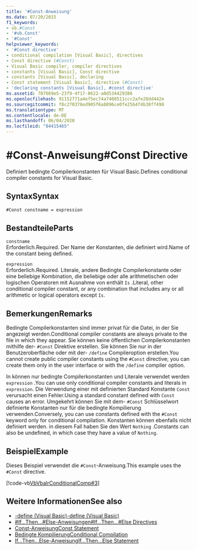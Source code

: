 ```yaml
---
title: '#Const-Anweisung'
ms.date: 07/20/2015
f1_keywords:
- vb.#Const
- '#vb.Const'
- '#Const'
helpviewer_keywords:
- '#Const directive'
- conditional compilation [Visual Basic], directives
- Const directive (#Const)
- Visual Basic compiler, compiler directives
- constants [Visual Basic], Const directive
- constants [Visual Basic], declaring
- Const statement [Visual Basic], directive (#Const)
- 'declaring constants [Visual Basic], #const directive'
ms.assetid: 707669e5-23f9-4f17-8622-a0d534429386
ms.openlocfilehash: 91152771a4ef5ec74a7408511ccc2afe28dd442e
ms.sourcegitcommit: f8c270376ed905f6a8896ce0fe25b4f4b38ff498
ms.translationtype: MT
ms.contentlocale: de-DE
ms.lasthandoff: 06/04/2020
ms.locfileid: "84415465"
---
```

# <a name="const-directive"></a><span data-ttu-id="623b9-102">#Const-Anweisung</span><span class="sxs-lookup"><span data-stu-id="623b9-102">#Const Directive</span></span>

<span data-ttu-id="623b9-103">Definiert bedingte Compilerkonstanten für Visual Basic.</span><span class="sxs-lookup"><span data-stu-id="623b9-103">Defines conditional compiler constants for Visual Basic.</span></span>  
  
## <a name="syntax"></a><span data-ttu-id="623b9-104">Syntax</span><span class="sxs-lookup"><span data-stu-id="623b9-104">Syntax</span></span>  
  
```vb  
#Const constname = expression  
```  
  
## <a name="parts"></a><span data-ttu-id="623b9-105">Bestandteile</span><span class="sxs-lookup"><span data-stu-id="623b9-105">Parts</span></span>  

 `constname`  
 <span data-ttu-id="623b9-106">Erforderlich.</span><span class="sxs-lookup"><span data-stu-id="623b9-106">Required.</span></span> <span data-ttu-id="623b9-107">Der Name der Konstanten, die definiert wird.</span><span class="sxs-lookup"><span data-stu-id="623b9-107">Name of the constant being defined.</span></span>  
  
 `expression`  
 <span data-ttu-id="623b9-108">Erforderlich.</span><span class="sxs-lookup"><span data-stu-id="623b9-108">Required.</span></span> <span data-ttu-id="623b9-109">Literale, andere Bedingte Compilerkonstante oder eine beliebige Kombination, die beliebige oder alle arithmetischen oder logischen Operatoren mit Ausnahme von enthält `Is` .</span><span class="sxs-lookup"><span data-stu-id="623b9-109">Literal, other conditional compiler constant, or any combination that includes any or all arithmetic or logical operators except `Is`.</span></span>  
  
## <a name="remarks"></a><span data-ttu-id="623b9-110">Bemerkungen</span><span class="sxs-lookup"><span data-stu-id="623b9-110">Remarks</span></span>  

 <span data-ttu-id="623b9-111">Bedingte Compilerkonstanten sind immer privat für die Datei, in der Sie angezeigt werden.</span><span class="sxs-lookup"><span data-stu-id="623b9-111">Conditional compiler constants are always private to the file in which they appear.</span></span> <span data-ttu-id="623b9-112">Sie können keine öffentlichen Compilerkonstanten mithilfe der- `#Const` Direktive erstellen. Sie können Sie nur in der Benutzeroberfläche oder mit der- `/define` Compileroption erstellen.</span><span class="sxs-lookup"><span data-stu-id="623b9-112">You cannot create public compiler constants using the `#Const` directive; you can create them only in the user interface or with the `/define` compiler option.</span></span>  
  
 <span data-ttu-id="623b9-113">In können nur bedingte Compilerkonstanten und Literale verwendet werden `expression` .</span><span class="sxs-lookup"><span data-stu-id="623b9-113">You can use only conditional compiler constants and literals in `expression`.</span></span> <span data-ttu-id="623b9-114">Die Verwendung einer mit definierten Standard Konstante `Const` verursacht einen Fehler.</span><span class="sxs-lookup"><span data-stu-id="623b9-114">Using a standard constant defined with `Const` causes an error.</span></span> <span data-ttu-id="623b9-115">Umgekehrt können Sie mit dem- `#Const` Schlüsselwort definierte Konstanten nur für die bedingte Kompilierung verwenden.</span><span class="sxs-lookup"><span data-stu-id="623b9-115">Conversely, you can use constants defined with the `#Const` keyword only for conditional compilation.</span></span> <span data-ttu-id="623b9-116">Konstanten können ebenfalls nicht definiert werden. in diesem Fall haben Sie den Wert `Nothing` .</span><span class="sxs-lookup"><span data-stu-id="623b9-116">Constants can also be undefined, in which case they have a value of `Nothing`.</span></span>  
  
## <a name="example"></a><span data-ttu-id="623b9-117">Beispiel</span><span class="sxs-lookup"><span data-stu-id="623b9-117">Example</span></span>  

 <span data-ttu-id="623b9-118">Dieses Beispiel verwendet die `#Const`-Anweisung.</span><span class="sxs-lookup"><span data-stu-id="623b9-118">This example uses the `#Const` directive.</span></span>  
  
 [!code-vb[VbVbalrConditionalComp#3](~/samples/snippets/visualbasic/VS_Snippets_VBCSharp/VbVbalrConditionalComp/VB/Class1.vb#3)]  
  
## <a name="see-also"></a><span data-ttu-id="623b9-119">Weitere Informationen</span><span class="sxs-lookup"><span data-stu-id="623b9-119">See also</span></span>

- [<span data-ttu-id="623b9-120">-define (Visual Basic)</span><span class="sxs-lookup"><span data-stu-id="623b9-120">-define (Visual Basic)</span></span>](../../reference/command-line-compiler/define.md)
- [<span data-ttu-id="623b9-121">#If...Then...#Else-Anweisungen</span><span class="sxs-lookup"><span data-stu-id="623b9-121">#If...Then...#Else Directives</span></span>](if-then-else-directives.md)
- [<span data-ttu-id="623b9-122">Const-Anweisung</span><span class="sxs-lookup"><span data-stu-id="623b9-122">Const Statement</span></span>](../statements/const-statement.md)
- [<span data-ttu-id="623b9-123">Bedingte Kompilierung</span><span class="sxs-lookup"><span data-stu-id="623b9-123">Conditional Compilation</span></span>](../../programming-guide/program-structure/conditional-compilation.md)
- [<span data-ttu-id="623b9-124">If...Then...Else-Anweisung</span><span class="sxs-lookup"><span data-stu-id="623b9-124">If...Then...Else Statement</span></span>](../statements/if-then-else-statement.md)
